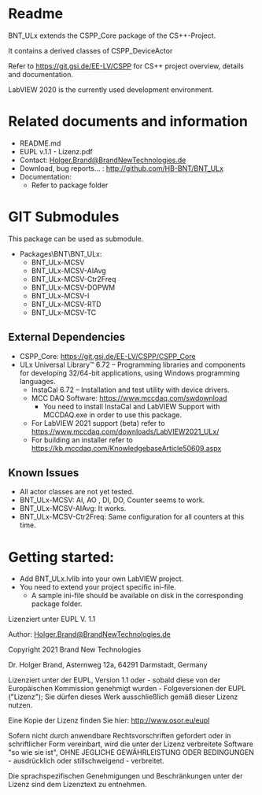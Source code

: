 Readme
======
BNT\_ULx extends the CSPP_Core package of the CS++-Project. 

It contains a derived classes of CSPP\_DeviceActor

Refer to https://git.gsi.de/EE-LV/CSPP for CS++ project overview, details and documentation.

LabVIEW 2020 is the currently used development environment.

Related documents and information
=================================
- README.md
- EUPL v.1.1 - Lizenz.pdf
- Contact: Holger.Brand@BrandNewTechnologies.de
- Download, bug reports... : http://github.com/HB-BNT/BNT_ULx
- Documentation:
  - Refer to package folder

GIT Submodules
==============
This package can be used as submodule.

- Packages\BNT\BNT_ULx:
  - BNT_ULx-MCSV
  - BNT_ULx-MCSV-AIAvg
  - BNT_ULx-MCSV-Ctr2Freq
  - BNT_ULx-MCSV-DOPWM
  - BNT_ULx-MCSV-I
  - BNT_ULx-MCSV-RTD
  - BNT_ULx-MCSV-TC

External Dependencies
---------------------
- CSPP\_Core: https://git.gsi.de/EE-LV/CSPP/CSPP_Core
- ULx Universal Library™ 6.72 – Programming libraries and components for developing 32/64-bit applications, using Windows programming languages.
	- InstaCal 6.72 – Installation and test utility with device drivers.
	- MCC DAQ Software: https://www.mccdaq.com/swdownload
	   - You need to install InstaCal and LabVIEW Support with MCCDAQ.exe in order to use this package.
    - For LabVIEW 2021 support (beta) refer to https://www.mccdaq.com/downloads/LabVIEW2021_ULx/
	- For building an installer refer to https://kb.mccdaq.com/KnowledgebaseArticle50609.aspx
  
Known Issues
------------
- All actor classes are not yet tested.
- BNT_ULx-MCSV: AI, AO , DI, DO, Counter seems to work.
- BNT_ULx-MCSV-AIAvg: It works.
- BNT_ULx-MCSV-Ctr2Freq: Same configuration for all counters at this time.

Getting started:
=================================
- Add BNT_ULx.lvlib into your own LabVIEW project.
- You need to extend your project specific ini-file.
  - A sample ini-file should be available on disk in the corresponding package folder.

Lizenziert unter EUPL V. 1.1 
  
Author: Holger.Brand@BrandNewTechnologies.de

Copyright 2021  Brand New Technologies

Dr. Holger Brand, Asternweg 12a, 64291 Darmstadt, Germany

Lizenziert unter der EUPL, Version 1.1 oder - sobald diese von der Europäischen Kommission genehmigt wurden - Folgeversionen der EUPL ("Lizenz"); Sie dürfen dieses Werk ausschließlich gemäß dieser Lizenz nutzen.

Eine Kopie der Lizenz finden Sie hier: http://www.osor.eu/eupl

Sofern nicht durch anwendbare Rechtsvorschriften gefordert oder in schriftlicher Form vereinbart, wird die unter der Lizenz verbreitete Software "so wie sie ist", OHNE JEGLICHE GEWÄHRLEISTUNG ODER BEDINGUNGEN - ausdrücklich oder stillschweigend - verbreitet.

Die sprachspezifischen Genehmigungen und Beschränkungen unter der Lizenz sind dem Lizenztext zu entnehmen.